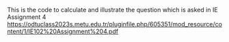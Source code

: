 This is the code to calculate and illustrate the question which is asked in IE Assignment 4 https://odtuclass2023s.metu.edu.tr/pluginfile.php/605351/mod_resource/content/1/IE102%20Assignment%204.pdf
